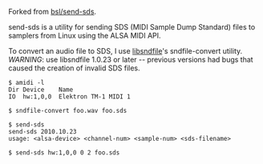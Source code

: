 Forked from [bsl/send-sds][1].

send-sds is a utility for sending SDS (MIDI Sample Dump Standard) files to
samplers from Linux using the ALSA MIDI API.

To convert an audio file to SDS, I use [libsndfile][2]'s sndfile-convert
utility. _WARNING_: use libsndfile 1.0.23 or later -- previous versions had
bugs that caused the creation of invalid SDS files.

    $ amidi -l
    Dir Device    Name
    IO  hw:1,0,0  Elektron TM-1 MIDI 1

    $ sndfile-convert foo.wav foo.sds

    $ send-sds
    send-sds 2010.10.23
    usage: <alsa-device> <channel-num> <sample-num> <sds-filename>

    $ send-sds hw:1,0,0 0 2 foo.sds

[1]: http://github.com/bsl/send-sds/
[2]: http://www.mega-nerd.com/libsndfile/
